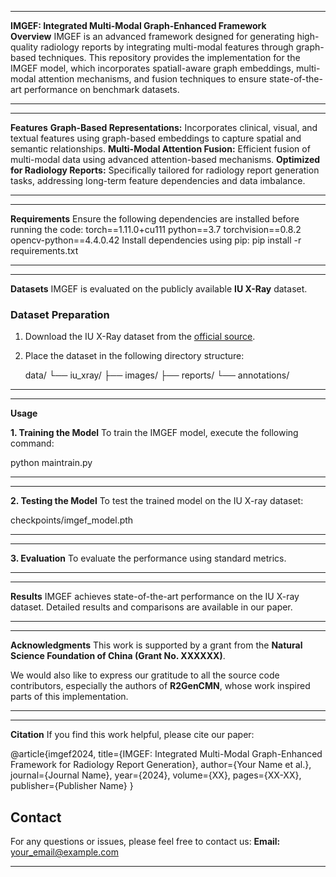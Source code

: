 _____________________________________________________________________________________________________________________________________________________________________________________________________________________________________________________________________

**IMGEF: Integrated Multi-Modal Graph-Enhanced Framework** <br>
**Overview**
IMGEF is an advanced framework designed for generating high-quality radiology reports by integrating multi-modal features through graph-based techniques. This repository provides the implementation for the IMGEF model, which incorporates spatiall-aware graph embeddings, multi-modal attention mechanisms, and fusion techniques to ensure state-of-the-art performance on benchmark datasets.
_____________________________________________________________________________________________________________________________________________________________________________________________________________________________________________________________________
_____________________________________________________________________________________________________________________________________________________________________________________________________________________________________________________________________
 **Features**
**Graph-Based Representations:** Incorporates clinical, visual, and textual features using graph-based embeddings to capture spatial and semantic relationships.
 **Multi-Modal Attention Fusion:** Efficient fusion of multi-modal data using advanced attention-based mechanisms.
**Optimized for Radiology Reports:** Specifically tailored for radiology report generation tasks, addressing long-term feature dependencies and data imbalance.
_____________________________________________________________________________________________________________________________________________________________________________________________________________________________________________________________________
_____________________________________________________________________________________________________________________________________________________________________________________________________________________________________________________________________
 **Requirements**
Ensure the following dependencies are installed before running the code:
torch==1.11.0+cu111
python==3.7
torchvision==0.8.2
opencv-python==4.4.0.42
Install dependencies using pip:
pip install -r requirements.txt
_____________________________________________________________________________________________________________________________________________________________________________________________________________________________________________________________________
_____________________________________________________________________________________________________________________________________________________________________________________________________________________________________________________________________
**Datasets**
IMGEF is evaluated on the publicly available **IU X-Ray** dataset.

### **Dataset Preparation**
1. Download the IU X-Ray dataset from the [official source](https://iuhealth.org/find-medical-services/x-rays).
2. Place the dataset in the following directory structure:
 
   data/
   └── iu_xray/
       ├── images/
       ├── reports/
       └── annotations/
_____________________________________________________________________________________________________________________________________________________________________________________________________________________________________________________________________
_____________________________________________________________________________________________________________________________________________________________________________________________________________________________________________________________________
**Usage**

 **1. Training the Model**
To train the IMGEF model, execute the following command:

python maintrain.py 
_____________________________________________________________________________________________________________________________________________________________________________________________________________________________________________________________________
_____________________________________________________________________________________________________________________________________________________________________________________________________________________________________________________________________
**2. Testing the Model**
To test the trained model on the IU X-ray dataset:

checkpoints/imgef_model.pth
_____________________________________________________________________________________________________________________________________________________________________________________________________________________________________________________________________
_____________________________________________________________________________________________________________________________________________________________________________________________________________________________________________________________________

**3. Evaluation**
To evaluate the performance using standard metrics.
_____________________________________________________________________________________________________________________________________________________________________________________________________________________________________________________________________
_____________________________________________________________________________________________________________________________________________________________________________________________________________________________________________________________________

**Results**
IMGEF achieves state-of-the-art performance on the IU X-ray dataset. Detailed results and comparisons are available in our paper.
_____________________________________________________________________________________________________________________________________________________________________________________________________________________________________________________________________
_____________________________________________________________________________________________________________________________________________________________________________________________________________________________________________________________________
 **Acknowledgments**
This work is supported by a grant from the **Natural Science Foundation of China (Grant No. XXXXXX)**.  

We would also like to express our gratitude to all the source code contributors, especially the authors of **R2GenCMN**, whose work inspired parts of this implementation.
_____________________________________________________________________________________________________________________________________________________________________________________________________________________________________________________________________
_____________________________________________________________________________________________________________________________________________________________________________________________________________________________________________________________________
**Citation**
If you find this work helpful, please cite our paper:

@article{imgef2024,
  title={IMGEF: Integrated Multi-Modal Graph-Enhanced Framework for Radiology Report Generation},
  author={Your Name et al.},
  journal={Journal Name},
  year={2024},
  volume={XX},
  pages={XX-XX},
  publisher={Publisher Name}
}

## **Contact**
For any questions or issues, please feel free to contact us:
**Email:** [your_email@example.com](mailto:your_email@example.com)
_____________________________________________________________________________________________________________________________________________________________________________________________________________________________________________________________________
